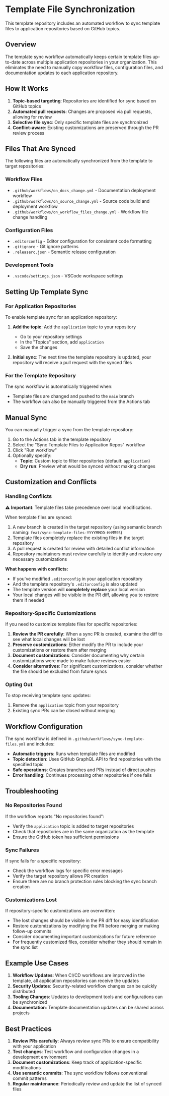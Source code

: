 # Template File Synchronization

This template repository includes an automated workflow to sync template files to application repositories based on GitHub topics.

## Overview

The template sync workflow automatically keeps certain template files up-to-date across multiple application repositories in your organization. This eliminates the need to manually copy workflow files, configuration files, and documentation updates to each application repository.

## How It Works

1. **Topic-based targeting**: Repositories are identified for sync based on GitHub topics
2. **Automated pull requests**: Changes are proposed via pull requests, allowing for review
3. **Selective file sync**: Only specific template files are synchronized
4. **Conflict-aware**: Existing customizations are preserved through the PR review process

## Files That Are Synced

The following files are automatically synchronized from the template to target repositories:

### Workflow Files
- `.github/workflows/on_docs_change.yml` - Documentation deployment workflow
- `.github/workflows/on_source_change.yml` - Source code build and deployment workflow  
- `.github/workflows/on_workflow_files_change.yml` - Workflow file change handling

### Configuration Files
- `.editorconfig` - Editor configuration for consistent code formatting
- `.gitignore` - Git ignore patterns
- `.releaserc.json` - Semantic release configuration

### Development Tools
- `.vscode/settings.json` - VSCode workspace settings

## Setting Up Template Sync

### For Application Repositories

To enable template sync for an application repository:

1. **Add the topic**: Add the `application` topic to your repository
   - Go to your repository settings
   - In the "Topics" section, add `application`
   - Save the changes

2. **Initial sync**: The next time the template repository is updated, your repository will receive a pull request with the synced files

### For the Template Repository

The sync workflow is automatically triggered when:
- Template files are changed and pushed to the `main` branch
- The workflow can also be manually triggered from the Actions tab

## Manual Sync

You can manually trigger a sync from the template repository:

1. Go to the Actions tab in the template repository
2. Select the "Sync Template Files to Application Repos" workflow
3. Click "Run workflow"
4. Optionally specify:
   - **Topic**: Custom topic to filter repositories (default: `application`)
   - **Dry run**: Preview what would be synced without making changes

## Customization and Conflicts

### Handling Conflicts

⚠️ **Important**: Template files take precedence over local modifications.

When template files are synced:
1. A new branch is created in the target repository (using semantic branch naming: `feat/sync-template-files-YYYYMMDD-HHMMSS`)
2. Template files completely replace the existing files in the target repository
3. A pull request is created for review with detailed conflict information
4. Repository maintainers must review carefully to identify and restore any necessary customizations

**What happens with conflicts:**
- If you've modified `.editorconfig` in your application repository
- And the template repository's `.editorconfig` is also updated
- The template version will **completely replace** your local version
- Your local changes will be visible in the PR diff, allowing you to restore them if needed

### Repository-Specific Customizations

If you need to customize template files for specific repositories:

1. **Review the PR carefully**: When a sync PR is created, examine the diff to see what local changes will be lost
2. **Preserve customizations**: Either modify the PR to include your customizations or restore them after merging
3. **Document customizations**: Consider documenting why certain customizations were made to make future reviews easier
4. **Consider alternatives**: For significant customizations, consider whether the file should be excluded from future syncs

### Opting Out

To stop receiving template sync updates:
1. Remove the `application` topic from your repository
2. Existing sync PRs can be closed without merging

## Workflow Configuration

The sync workflow is defined in `.github/workflows/sync-template-files.yml` and includes:

- **Automatic triggers**: Runs when template files are modified
- **Topic detection**: Uses GitHub GraphQL API to find repositories with the specified topic
- **Safe operations**: Creates branches and PRs instead of direct pushes
- **Error handling**: Continues processing other repositories if one fails

## Troubleshooting

### No Repositories Found
If the workflow reports "No repositories found":
- Verify the `application` topic is added to target repositories
- Check that repositories are in the same organization as the template
- Ensure the GitHub token has sufficient permissions

### Sync Failures
If sync fails for a specific repository:
- Check the workflow logs for specific error messages
- Verify the target repository allows PR creation
- Ensure there are no branch protection rules blocking the sync branch creation

### Customizations Lost
If repository-specific customizations are overwritten:
- The lost changes should be visible in the PR diff for easy identification
- Restore customizations by modifying the PR before merging or making follow-up commits
- Consider documenting important customizations for future reference
- For frequently customized files, consider whether they should remain in the sync list

## Example Use Cases

1. **Workflow Updates**: When CI/CD workflows are improved in the template, all application repositories can receive the updates
2. **Security Updates**: Security-related workflow changes can be quickly distributed
3. **Tooling Changes**: Updates to development tools and configurations can be synchronized
4. **Documentation**: Template documentation updates can be shared across projects

## Best Practices

1. **Review PRs carefully**: Always review sync PRs to ensure compatibility with your application
2. **Test changes**: Test workflow and configuration changes in a development environment
3. **Document customizations**: Keep track of application-specific modifications
4. **Use semantic commits**: The sync workflow follows conventional commit patterns
5. **Regular maintenance**: Periodically review and update the list of synced files